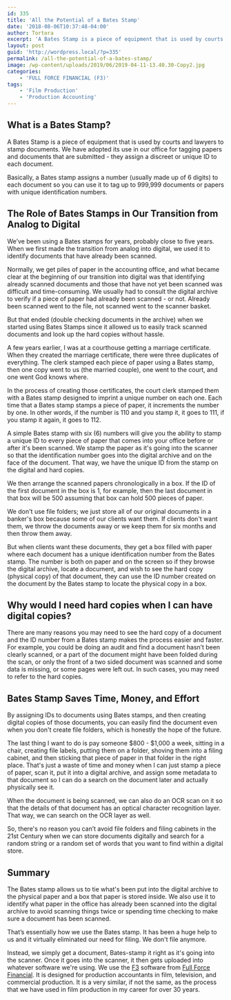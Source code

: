 ```yaml
---
id: 335
title: 'All the Potential of a Bates Stamp'
date: '2018-08-06T10:37:48-04:00'
author: Tortora
excerpt: 'A Bates Stamp is a piece of equipment that is used by courts and lawyers to stamp documents.  We have adopted its use in our office for tagging papers and documents that are submitted  - they assign a discreet or unique ID to each document.'
layout: post
guid: 'http://wordpress.local/?p=335'
permalink: /all-the-potential-of-a-bates-stamp/
image: /wp-content/uploads/2019/06/2019-04-11-13.40.30-Copy2.jpg
categories:
    - 'FULL FORCE FINANCIAL (F3)'
tags:
    - 'Film Production'
    - 'Production Accounting'
---
```


## What is a Bates Stamp?

A Bates Stamp is a piece of equipment that is used by courts and lawyers to stamp documents. We have adopted its use in our office for tagging papers and documents that are submitted - they assign a discreet or unique ID to each document.

Basically, a Bates stamp assigns a number (usually made up of 6 digits) to each document so you can use it to tag up to 999,999 documents or papers with unique identification numbers.

## The Role of Bates Stamps in Our Transition from Analog to Digital

We’ve been using a Bates stamps for years, probably close to five years. When we first made the transition from analog into digital, we used it to identify documents that have already been scanned.

Normally, we get piles of paper in the accounting office, and what became clear at the beginning of our transition into digital was that identifying already scanned documents and those that have not yet been scanned was difficult and time-consuming. We usually had to consult the digital archive to verify if a piece of paper had already been scanned - or not. Already been scanned went to the file, not scanned went to the scanner basket.

But that ended (double checking documents in the archive) when we started using Bates Stamps since it allowed us to easily track scanned documents and look up the hard copies without hassle.

A few years earlier, I was at a courthouse getting a marriage certificate. When they created the marriage certificate, there were three duplicates of everything. The clerk stamped each piece of paper using a Bates stamp, then one copy went to us (the married couple), one went to the court, and one went God knows where.

In the process of creating those certificates, the court clerk stamped them with a Bates stamp designed to imprint a unique number on each one. Each time that a Bates stamp stamps a piece of paper, it increments the number by one. In other words, if the number is 110 and you stamp it, it goes to 111, if you stamp it again, it goes to 112.

A simple Bates stamp with six (6) numbers will give you the ability to stamp a unique ID to every piece of paper that comes into your office before or after it's been scanned. We stamp the paper as it's going into the scanner so that the identification number goes into the digital archive and on the face of the document. That way, we have the unique ID from the stamp on the digital and hard copies.

We then arrange the scanned papers chronologically in a box. If the ID of the first document in the box is 1, for example, then the last document in that box will be 500 assuming that box can hold 500 pieces of paper.

We don't use file folders; we just store all of our original documents in a banker's box because some of our clients want them. If clients don't want them, we throw the documents away or we keep them for six months and then throw them away.

But when clients want these documents, they get a box filled with paper where each document has a unique identification number from the Bates stamp. The number is both on paper and on the screen so if they browse the digital archive, locate a document, and wish to see the hard copy (physical copy) of that document, they can use the ID number created on the document by the Bates stamp to locate the physical copy in a box.

## Why would I need hard copies when I can have digital copies?

There are many reasons you may need to see the hard copy of a document and the ID number from a Bates stamp makes the process easier and faster. For example, you could be doing an audit and find a document hasn’t been clearly scanned, or a part of the document might have been folded during the scan, or only the front of a two sided document was scanned and some data is missing, or some pages were left out. In such cases, you may need to refer to the hard copies.

## Bates Stamp Saves Time, Money, and Effort

By assigning IDs to documents using Bates stamps, and then creating digital copies of those documents, you can easily find the document even when you don't create file folders, which is honestly the hope of the future.

The last thing I want to do is pay someone $800 - $1,000 a week, sitting in a chair, creating file labels, putting them on a folder, shoving them into a filing cabinet, and then sticking that piece of paper in that folder in the right place. That's just a waste of time and money when I can just stamp a piece of paper, scan it, put it into a digital archive, and assign some metadata to that document so I can do a search on the document later and actually physically see it.

When the document is being scanned, we can also do an OCR scan on it so that the details of that document has an optical character recognition layer. That way, we can search on the OCR layer as well.

So, there's no reason you can’t avoid file folders and filing cabinets in the 21st Century when we can store documents digitally and search for a random string or a random set of words that you want to find within a digital store.

## Summary

The Bates stamp allows us to tie what's been put into the digital archive to the physical paper and a box that paper is stored inside. We also use it to identify what paper in the office has already been scanned into the digital archive to avoid scanning things twice or spending time checking to make sure a document has been scanned.

That’s essentially how we use the Bates stamp. It has been a huge help to us and it virtually eliminated our need for filing. We don't file anymore.

Instead, we simply get a document, Bates-stamp it right as it's going into the scanner. Once it goes into the scanner, it then gets uploaded into whatever software we're using. We use the [F3](https://www.fullforcefinancial.com/task-force) software from [Full Force Financial](https://www.fullforcefinancial.com/). It is designed for production accountants in film, television, and commercial production. It is a very similar, if not the same, as the process that we have used in film production in my career for over 30 years.
